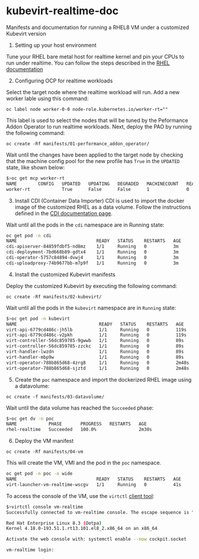 # kubevirt-realtime-doc
Manifests and documentation for running a RHEL8 VM under a customized Kubevirt version

1. Setting up your host environment

Tune your RHEL bare metal host for realtime kernel and pin your CPUs to run under realtime. You can follow the steps described in the [RHEL documentation](https://access.redhat.com/rhel-real-time-getting-started)

2. Configuring OCP for realtime workloads

Select the target node where the realtime workload will run. Add a new worker lable using this command:

`oc label node worker-0-0 node-role.kubernetes.io/worker-rt=""`

This label is used to select the nodes that will be tuned by the Peformance Addon Operator to run realtime workloads. Next, deploy the PAO by running the following command:

`oc create -Rf manifests/01-performance_addon_operator/`

Wait until the changes have been applied to the target node by checking that the machine config pool for the new profile has `True` in the `UPDATED` state, like shown below:

```bash
$>oc get mcp worker-rt
NAME        CONFIG   UPDATED   UPDATING   DEGRADED   MACHINECOUNT   READYMACHINECOUNT   UPDATEDMACHINECOUNT   DEGRADEDMACHINECOUNT   AGE
worker-rt            True      False      False      1              0                   0                     0                      3m15s
```

3. Install CDI (Container Data Importer)
CDI is used to import the docker image of the customized RHEL as a data volume. Follow the instructions defined in the [CDI documentation page](https://kubevirt.io/user-guide/operations/containerized_data_importer/#install-cdi).

Wait until all the pods in the `cdi` namespace are in Running state:

```bash
oc get pod -n cdi
NAME                              READY   STATUS    RESTARTS   AGE
cdi-apiserver-84859fdbf5-nd8mz    1/1     Running   0          3m
cdi-deployment-7bd668b89-gdtx4    1/1     Running   0          3m
cdi-operator-5757c84894-dvwj4     1/1     Running   0          3m
cdi-uploadproxy-74b9677bb-m7p9f   1/1     Running   0          3m
```

4. Install the customized Kubevirt manifests

Deploy the customized Kubevirt by executing the following command:

`oc create -Rf manifests/02-kubevirt/`

Wait until all the pods in the `kubevirt` namespace are in `Running` state:

```bash
$>oc get pod -n kubevirt
NAME                               READY   STATUS    RESTARTS   AGE
virt-api-6779cd486c-jh5lb          1/1     Running   0          119s
virt-api-6779cd486c-v2pkh          1/1     Running   0          119s
virt-controller-56dc859785-9gwwb   1/1     Running   0          89s
virt-controller-56dc859785-zzckc   1/1     Running   0          89s
virt-handler-lwzdn                 1/1     Running   0          89s
virt-handler-mbp9w                 1/1     Running   0          89s
virt-operator-788b865d68-4zrg8     1/1     Running   0          2m48s
virt-operator-788b865d68-sjztd     1/1     Running   0          2m48s
```

5. Create the `poc` namespace and import the dockerized RHEL image using a datavolume:

`oc create -f manifests/03-datavolume/`

Wait until the data volume has reached the `Succeeded` phase: 

```bash
$>oc get dv -n poc
NAME            PHASE       PROGRESS   RESTARTS   AGE
rhel-realtime   Succeeded   100.0%                2m30s
```

6. Deploy the VM manifest

`oc create -Rf manifests/04-vm`

This will create the VM, VMI and the pod in the `poc` namespace.

```bash
oc get pod -n poc -o wide
NAME                              READY   STATUS    RESTARTS   AGE     IP            NODE         NOMINATED NODE   READINESS GATES
virt-launcher-vm-realtime-wscgv   1/1     Running   0          41s     10.131.1.41   worker-0-0   <none>           <none>
```

To access the console of the VM, use the `virtctl` [client tool](https://kubevirt.io/user-guide/operations/virtctl_client_tool/):
```bash
$>virtctl console vm-realtime
Successfully connected to vm-realtime console. The escape sequence is ^]

Red Hat Enterprise Linux 8.3 (Ootpa)
Kernel 4.18.0-193.51.1.rt13.101.el8_2.x86_64 on an x86_64

Activate the web console with: systemctl enable --now cockpit.socket

vm-realtime login:
```
